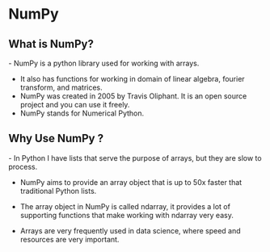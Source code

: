 <h1>NumPy<br></h1>

<h2>What is NumPy?<br></h2>
<p>- NumPy is a python library used for working with arrays.<br>

- It also has functions for working in domain of linear algebra, fourier transform, and matrices.<br>
- NumPy was created in 2005 by Travis Oliphant. It is an open source project and you can use it freely.<br>
- NumPy stands for Numerical Python.<br></p>

<h2>Why Use NumPy ?<br></h2>

<p>- In Python I have lists that serve the purpose of arrays, but they are slow to process.<br>

- NumPy aims to provide an array object that is up to 50x faster that traditional Python lists.<br>

- The array object in NumPy is called ndarray, it provides a lot of supporting functions that make working with ndarray very easy.<br>

- Arrays are very frequently used in data science, where speed and resources are very important.<br></p>
